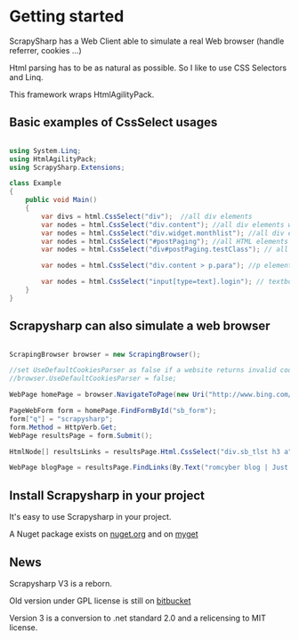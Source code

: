 # Getting started

ScrapySharp has a Web Client able to simulate a real Web browser (handle referrer, cookies …)

Html parsing has to be as natural as possible. So I like to use CSS Selectors and Linq.

This framework wraps HtmlAgilityPack.

## Basic examples of CssSelect usages

```C#

using System.Linq;
using HtmlAgilityPack;
using ScrapySharp.Extensions;

class Example
{
    public void Main()
    {
        var divs = html.CssSelect("div");  //all div elements
        var nodes = html.CssSelect("div.content"); //all div elements with css class ‘content’
        var nodes = html.CssSelect("div.widget.monthlist"); //all div elements with the both css class
        var nodes = html.CssSelect("#postPaging"); //all HTML elements with the id postPaging
        var nodes = html.CssSelect("div#postPaging.testClass"); // all HTML elements with the id postPaging and css class testClass

        var nodes = html.CssSelect("div.content > p.para"); //p elements who are direct children of div elements with css class ‘content’

        var nodes = html.CssSelect("input[type=text].login"); // textbox with css class login
    }
}
```

## Scrapysharp can also simulate a web browser

```C#

ScrapingBrowser browser = new ScrapingBrowser();

//set UseDefaultCookiesParser as false if a website returns invalid cookies format
//browser.UseDefaultCookiesParser = false;

WebPage homePage = browser.NavigateToPage(new Uri("http://www.bing.com/"));

PageWebForm form = homePage.FindFormById("sb_form");
form["q"] = "scrapysharp";
form.Method = HttpVerb.Get;
WebPage resultsPage = form.Submit();

HtmlNode[] resultsLinks = resultsPage.Html.CssSelect("div.sb_tlst h3 a").ToArray();

WebPage blogPage = resultsPage.FindLinks(By.Text("romcyber blog | Just another WordPress site")).Single().Click();
```

## Install Scrapysharp in your project

It's easy to use Scrapysharp in your project.

A Nuget package exists on [nuget.org](https://www.nuget.org/packages/ScrapySharp) and on [myget](https://www.myget.org/feed/romcyber/package/nuget/ScrapySharp)

## News

Scrapysharp V3 is a reborn.

Old version under GPL license is still on [bitbucket](https://bitbucket.org/rflechner/scrapysharp/src)

Version 3 is a conversion to .net standard 2.0 and a relicensing to MIT license.
